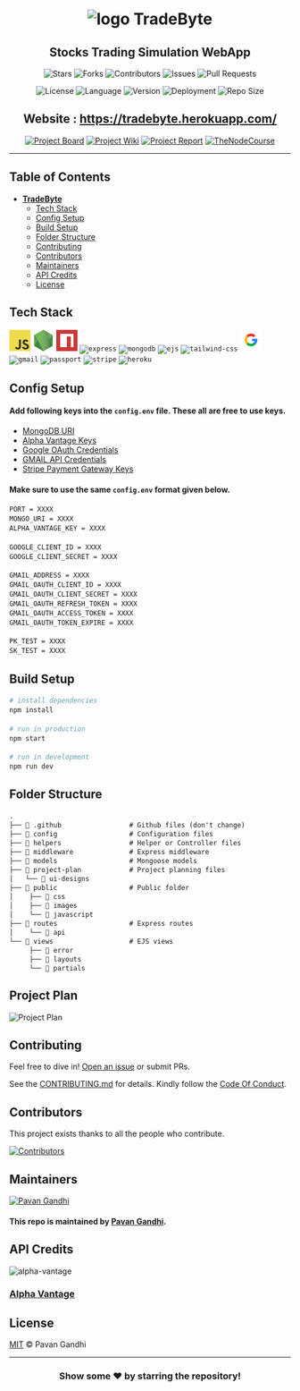 <div align="center">

# <img src="public/images/TradeByte-Favicon.png" alt="logo" width="30"/> **TradeByte**

## Stocks Trading Simulation WebApp

![Stars](https://img.shields.io/github/stars/iampavangandhi/TradeByte?color=2948ff&label=Stars&style=flat-square) ![Forks](https://img.shields.io/github/forks/iampavangandhi/TradeByte?color=2948ff&label=Forks&style=flat-square) ![Contributors](https://img.shields.io/github/contributors/iampavangandhi/TradeByte?color=2948ff&label=Contributors&style=flat-square) ![Issues](https://img.shields.io/github/issues/iampavangandhi/TradeByte?color=2948ff&label=Issues&style=flat-square) ![Pull Requests](https://img.shields.io/github/issues-pr/iampavangandhi/TradeByte?color=2948ff&label=Pull%20Requests&style=flat-square)

![License](https://img.shields.io/github/license/iampavangandhi/TradeByte?color=2948ff&label=License&style=flat-square) ![Language](https://img.shields.io/github/languages/top/iampavangandhi/TradeByte?color=2948ff&label=Language&style=flat-square) ![Version](https://img.shields.io/github/package-json/v/iampavangandhi/TradeByte?color=2948ff&label=Version&style=flat-square) ![Deployment](https://img.shields.io/github/deployments/iampavangandhi/TradeByte/tradebyte?color=2948ff&label=Deployment&style=flat-square) ![Repo Size](https://img.shields.io/github/repo-size/iampavangandhi/TradeByte?color=2948ff&label=Repo%20Size&style=flat-square)

## Website : https://tradebyte.herokuapp.com/

[![Project Board](https://img.shields.io/badge/-Project%20Board-0e76a8?style=for-the-badge&logo=Github&logoColor=white)](https://github.com/iampavangandhi/TradeByte/projects/1) [![Project Wiki](https://img.shields.io/badge/-Project%20Wiki-283c86?style=for-the-badge&logo=wikipedia&logoColor=white)](https://github.com/iampavangandhi/TradeByte/wiki) [![Project Report](https://img.shields.io/badge/-Project%20Report-3b5998?style=for-the-badge&logo=google-sheets&logoColor=white)](https://docs.google.com/spreadsheets/d/1_vg-F2dk6jWy9jcYlGuKqAnXUX6NwbbnLg9Bmn_Ulrk/edit?usp=sharing) [![TheNodeCourse](https://img.shields.io/badge/-TheNodeCourse-11998e?style=for-the-badge&logo=node.js&logoColor=white)](https://github.com/iampavangandhi/TheNodeCourse)

</div>

---

## Table of Contents

- [**TradeByte**](#img-srcpublicimagestradebyte-faviconpng-width30-tradebyte)
  - [Tech Stack](#tech-stack)
  - [Config Setup](#config-setup)
  - [Build Setup](#build-setup)
  - [Folder Structure](#folder-structure)
  - [Contributing](#contributing)
  - [Contributors](#contributors)
  - [Maintainers](#maintainers)
  - [API Credits](#api-credits)
  - [License](#license)

## Tech Stack

<code><img height="38" src="https://raw.githubusercontent.com/github/explore/80688e429a7d4ef2fca1e82350fe8e3517d3494d/topics/javascript/javascript.png" alt="javascript"></code>
<code><img height="38" src="https://raw.githubusercontent.com/github/explore/80688e429a7d4ef2fca1e82350fe8e3517d3494d/topics/nodejs/nodejs.png" alt="nodejs"></code>
<code><img height="38" src="https://raw.githubusercontent.com/github/explore/80688e429a7d4ef2fca1e82350fe8e3517d3494d/topics/npm/npm.png" alt="npm"></code>
<code><img height="39" src="https://cdn.glitch.com/project-avatar/fa1f1a9a-054c-42b2-93ab-83ec4f40695d.png?2017-09-13T18:38:00.967Z" alt="express"></code>
<code><img height="40" src="https://encrypted-tbn0.gstatic.com/images?q=tbn%3AANd9GcSTTzPAw-55ssm1Im594xYZ9eRQu2JylrkYLg&usqp=CAU" alt="mongodb"></code>
<code><img height="40" src="https://cdn.icon-icons.com/icons2/2148/PNG/512/ejs_icon_132422.png" alt="ejs"></code>
<code><img height="40" src="https://ph-files.imgix.net/108b5bdd-db00-4050-8a20-675ddfc5d99a?auto=format" alt="tailwind-css"></code>
<code><img height="40" src="https://raw.githubusercontent.com/github/explore/80688e429a7d4ef2fca1e82350fe8e3517d3494d/topics/google/google.png" alt="google"></code>
<code><img height="40" src="https://cdn4.iconfinder.com/data/icons/social-media-logos-6/512/112-gmail_email_mail-512.png" alt="gmail"></code>
<code><img height="39" src="https://cdn.glitch.com/project-avatar/0d184ee3-fd8d-4b94-acf4-b4e686e57375.png?2016-11-21T13:18:58.896Z" alt="passport"></code>
<code><img height="39" src="https://cdn.iconscout.com/icon/free/png-256/stripe-2-498440.png" alt="stripe"></code>
<code><img height="38" src="https://encrypted-tbn0.gstatic.com/images?q=tbn%3AANd9GcSCjjrUqDfgOQsyoil76OpCKOnnpmEu71jHFQ&usqp=CAU" alt="heroku"></code>

## Config Setup

#### Add following keys into the `config.env` file. These all are free to use keys.

- [MongoDB URI](https://www.mongodb.com/cloud/atlas)
- [Alpha Vantage Keys](https://www.alphavantage.co/)
- [Google OAuth Credentials](console.developers.google.com/)
- [GMAIL API Credentials](https://www.woolha.com/tutorials/node-js-send-email-using-gmail-with-nodemailer-oauth-2)
- [Stripe Payment Gateway Keys](https://stripe.com/)

#### Make sure to use the same `config.env` format given below.

```bash
PORT = XXXX
MONGO_URI = XXXX
ALPHA_VANTAGE_KEY = XXXX

GOOGLE_CLIENT_ID = XXXX
GOOGLE_CLIENT_SECRET = XXXX

GMAIL_ADDRESS = XXXX
GMAIL_OAUTH_CLIENT_ID = XXXX
GMAIL_OAUTH_CLIENT_SECRET = XXXX
GMAIL_OAUTH_REFRESH_TOKEN = XXXX
GMAIL_OAUTH_ACCESS_TOKEN = XXXX
GMAIL_OAUTH_TOKEN_EXPIRE = XXXX

PK_TEST = XXXX
SK_TEST = XXXX

```

## Build Setup

```bash
# install dependencies
npm install

# run in production
npm start

# run in development
npm run dev
```

## Folder Structure

    .
    ├── 📁 .github                 # Github files (don't change)
    ├── 📁 config                  # Configuration files
    ├── 📁 helpers                 # Helper or Controller files
    ├── 📁 middleware              # Express middleware
    ├── 📁 models                  # Mongoose models
    ├── 📁 project-plan            # Project planning files
    │   └── 📁 ui-designs
    ├── 📁 public                  # Public folder
    │    ├── 📁 css
    │    ├── 📁 images
    │    └── 📁 javascript
    ├── 📁 routes                  # Express routes
    │    └── 📁 api
    └── 📁 views                   # EJS views
         ├── 📁 error
         ├── 📁 layouts
         └── 📁 partials

## Project Plan

![Project Plan](project-plan/TradeByte.jpg)

## Contributing

Feel free to dive in! [Open an issue](https://github.com/iampavangandhi/TradeByte/issues/new) or submit PRs.

See the [CONTRIBUTING.md](CONTRIBUTING.md) for details. Kindly follow the [Code Of Conduct](CODE_OF_CONDUCT.md).

## Contributors

This project exists thanks to all the people who contribute.

[![Contributors](https://readme-contributors.now.sh/iampavangandhi/tradebyte?extension=jpg&width=300&avatarSize=25)](https://github.com/iampavangandhi/TradeByte/graphs/contributors)

## Maintainers

<a href="https://github.con/iampavangandhi"><img src="https://avatars3.githubusercontent.com/u/42767012?s=460&v=4" alt="Pavan Gandhi" width=75/></a>

#### This repo is maintained by [Pavan Gandhi](https://github.con/iampavangandhi).

## API Credits

<img height="40" src="https://miro.medium.com/max/512/1*UCZCB7Vx3EJ9FN-pen4BqQ.png" alt="alpha-vantage">

### [Alpha Vantage](https://www.alphavantage.co/)

## License

[MIT](LICENSE) © Pavan Gandhi

---

<div align="center">

### Show some ❤️ by starring the repository!

</div>

